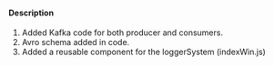 #### Description

1. Added Kafka code for both producer and consumers.
2. Avro schema added in code.
3. Added a reusable component for the loggerSystem (indexWin.js)
